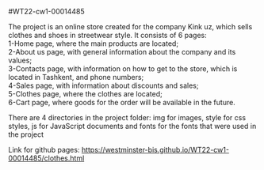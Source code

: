 #WT22-cw1-00014485

The project is an online store created for the company Kink uz, which sells clothes and shoes in streetwear style.
It consists of 6 pages: <br>
    1-Home page, where the main products are located;<br>
    2-About us page, with general information about the company and its values;<br>
    3-Contacts page, with information on how to get to the store, which is located in Tashkent, and phone numbers;<br>
    4-Sales page, with information about discounts and sales;<br>
    5-Clothes page, where the clothes are located;<br>
    6-Cart page, where goods for the order will be available in the future.<br>
    
There are 4 directories in the project folder: img for images, style for css styles, js for JavaScript documents and fonts for the fonts that were used in the project

Link for github pages: https://westminster-bis.github.io/WT22-cw1-00014485/clothes.html
